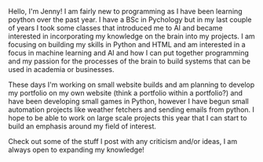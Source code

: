 Hello, I'm Jenny! I am fairly new to programming as I have been learning poython over the past year. I have a BSc  in Pychology but in my last couple of years I took some classes that introduced me to AI and became interested in incorporating my knowledge on the brain into my projects.
I am focusing on building my skills in Python and HTML and am interested in a focus in machine learning and AI and how I can put together programming and my passion for the processes of the brain to build systems that can be used in academia or businesses.

These days I'm working on small website builds and am planning to develop my portfolio on my own website (think a portfolio within a portfolio?) and have been developing small games in Python, however I have begun small automation projects like weather fetchers and sending emails from python.
I hope to be able to work on large scale projects this year that I can start to build an emphasis around my field of interest.

Check out some of the stuff I post with any criticism and/or ideas, I am always open to expanding my knowledge!
